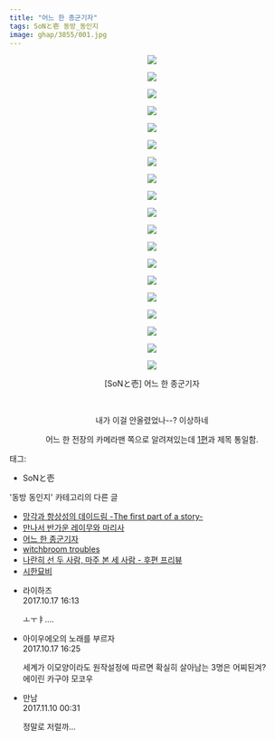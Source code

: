 ```yaml
---
title: "어느 한 종군기자"
tags: SoNと壱 동방_동인지
image: ghap/3855/001.jpg
---
```

<div class="article">
<p style="text-align: center; clear: none; float: none;"><img src="{{ site.nasurl }}/ghap/3855/001.jpg"/></p>
<p style="text-align: center; clear: none; float: none;"><img src="{{ site.nasurl }}/ghap/3855/002.jpg"/></p>
<p style="text-align: center; clear: none; float: none;"><img src="{{ site.nasurl }}/ghap/3855/003.jpg"/></p>
<p style="text-align: center; clear: none; float: none;"><img src="{{ site.nasurl }}/ghap/3855/004.jpg"/></p>
<p style="text-align: center; clear: none; float: none;"><img src="{{ site.nasurl }}/ghap/3855/005.jpg"/></p>
<p style="text-align: center; clear: none; float: none;"><img src="{{ site.nasurl }}/ghap/3855/006.jpg"/></p>
<p style="text-align: center; clear: none; float: none;"><img src="{{ site.nasurl }}/ghap/3855/007.jpg"/></p>
<p style="text-align: center; clear: none; float: none;"><img src="{{ site.nasurl }}/ghap/3855/008.jpg"/></p>
<p style="text-align: center; clear: none; float: none;"><img src="{{ site.nasurl }}/ghap/3855/009.jpg"/></p>
<p style="text-align: center; clear: none; float: none;"><img src="{{ site.nasurl }}/ghap/3855/010.jpg"/></p>
<p style="text-align: center; clear: none; float: none;"><img src="{{ site.nasurl }}/ghap/3855/011.jpg"/></p>
<p style="text-align: center; clear: none; float: none;"><img src="{{ site.nasurl }}/ghap/3855/012.jpg"/></p>
<p style="text-align: center; clear: none; float: none;"><img src="{{ site.nasurl }}/ghap/3855/013.jpg"/></p>
<p style="text-align: center; clear: none; float: none;"><img src="{{ site.nasurl }}/ghap/3855/014.jpg"/></p>
<p style="text-align: center; clear: none; float: none;"><img src="{{ site.nasurl }}/ghap/3855/015.jpg"/></p>
<p style="text-align: center; clear: none; float: none;"><img src="{{ site.nasurl }}/ghap/3855/016.jpg"/></p>
<p style="text-align: center; clear: none; float: none;"><img src="{{ site.nasurl }}/ghap/3855/017.jpg"/></p>
<p style="text-align: center; clear: none; float: none;"><img src="{{ site.nasurl }}/ghap/3855/018.jpg"/></p>
<p style="text-align: center; clear: none; float: none;"><img src="{{ site.nasurl }}/ghap/3855/019.jpg"/></p>
<p style="text-align: center; clear: none; float: none;">[SoNと壱] 어느 한 종군기자</p>
<p style="text-align: center; clear: none; float: none;"><br/></p>
<p style="text-align: center; clear: none; float: none;">내가 이걸 안올렸었나--? 이상하네</p>
<p style="text-align: center; clear: none; float: none;">어느 한 전장의 카메라맨 쪽으로 알려져있는데 <a class="tx-link" href="http://ghaptouhou.tistory.com/2624" target="_blank">1편</a>과 제목 통일함.</p>
</div><div class="tagTrail">
<p>태그: </p>
<ul>
<li>SoNと壱</li>
</ul>
</div><div class="another">
<p>'동방 동인지' 카테고리의 다른 글</p>
<ul>
<li><a href="/2017-10-17-ghap_3859">망각과 항상성의 데이드림 -The first part of a story-</a></li>
<li><a href="/2017-10-17-ghap_3858">만나서 반가운 레이무와 마리사</a></li>
<li><a href="/2017-10-16-ghap_3855">어느 한 종군기자</a></li>
<li><a href="/2017-10-16-ghap_3853">witchbroom troubles</a></li>
<li><a href="/2017-10-16-ghap_3852">나란히 선 두 사람, 마주 본 세 사람 - 후편 프리뷰</a></li>
<li><a href="/2017-10-09-ghap_3849">시한묘비</a></li>
</ul>
</div><div class="cb_module cb_fluid">
<div class="cb_wrt cb_profile">
<div class="comment">
<ul>
<li class="cb_thumb_off" id="comment15107544">
<div class="cb_comment_area">
<div class="cb_info_area">
<div class="cb_section">
<span class="cb_nick_name">라이하즈</span>
</div>
<div class="cb_section">
<span class="cb_date">2017.10.17 16:13 </span>
</div>
</div>
<div class="cb_dsc_comment">
<p class="cb_dsc">
											ㅗㅜㅑ....
										</p>
</div>
</div></li>
<li class="cb_thumb_off" id="comment15107555">
<div class="cb_comment_area">
<div class="cb_info_area">
<div class="cb_section">
<span class="cb_nick_name">아이우에오의 노래를 부르자</span>
</div>
<div class="cb_section">
<span class="cb_date">2017.10.17 16:25 </span>
</div>
</div>
<div class="cb_dsc_comment">
<p class="cb_dsc">
											세계가 이모양이라도 원작설정에 따르면 확실히 살아남는 3명은 어찌된겨? <br/>
에이린 카구야 모코우
										</p>
</div>
</div></li>
<li class="cb_thumb_off" id="comment15126331">
<div class="cb_comment_area">
<div class="cb_info_area">
<div class="cb_section">
<span class="cb_nick_name">만남</span>
</div>
<div class="cb_section">
<span class="cb_date">2017.11.10 00:31 </span>
</div>
</div>
<div class="cb_dsc_comment">
<p class="cb_dsc">
											정말로 저럴까...
										</p>
</div>
</div></li>
</ul>
</div>
</div><!-- commentList close -->
</div>